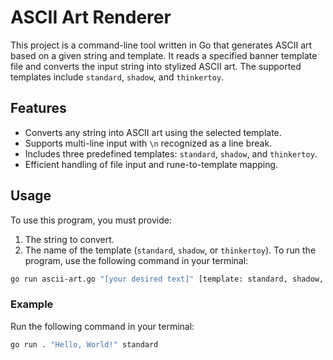 # ASCII Art Renderer

This project is a command-line tool written in Go that generates ASCII art based on a given string and template. It reads a specified banner template file and converts the input string into stylized ASCII art. The supported templates include `standard`, `shadow`, and `thinkertoy`.

## Features

- Converts any string into ASCII art using the selected template.
- Supports multi-line input with `\n` recognized as a line break.
- Includes three predefined templates: `standard`, `shadow`, and `thinkertoy`.
- Efficient handling of file input and rune-to-template mapping.

## Usage

To use this program, you must provide:
1. The string to convert.
2. The name of the template (`standard`, `shadow`, or `thinkertoy`).
To run the program, use the following command in your terminal:

```bash
go run ascii-art.go "[your desired text]" [template: standard, shadow, or thinkertoy]
```

### Example

Run the following command in your terminal:

```bash
go run . "Hello, World!" standard
